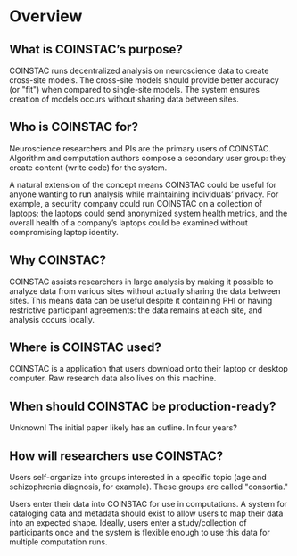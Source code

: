 # Overview

## What is COINSTAC’s purpose?

COINSTAC runs decentralized analysis on neuroscience data to create cross-site models. The cross-site models should provide better accuracy (or "fit") when compared to single-site models. The system ensures creation of models occurs without sharing data between sites.

## Who is COINSTAC for?

Neuroscience researchers and PIs are the primary users of COINSTAC. Algorithm and computation authors compose a secondary user group: they create content (write code) for the system.

A natural extension of the concept means COINSTAC could be useful for anyone wanting to run analysis while maintaining individuals’ privacy. For example, a security company could run COINSTAC on a collection of laptops; the laptops could send anonymized system health metrics, and the overall health of a company’s laptops could be examined without compromising laptop identity.

## Why COINSTAC?

COINSTAC assists researchers in large analysis by making it possible to analyze data from various sites without actually sharing the data between sites. This means data can be useful despite it containing PHI or having restrictive participant agreements: the data remains at each site, and analysis occurs locally.

## Where is COINSTAC used?

COINSTAC is a application that users download onto their laptop or desktop computer. Raw research data also lives on this machine.

## When should COINSTAC be production-ready?

Unknown! The initial paper likely has an outline. In four years?

## How will researchers use COINSTAC?

Users self-organize into groups interested in a specific topic (age and schizophrenia diagnosis, for example). These groups are called "consortia."

Users enter their data into COINSTAC for use in computations. A system for cataloging data and metadata should exist to allow users to map their data into an expected shape. Ideally, users enter a study/collection of participants once and the system is flexible enough to use this data for multiple computation runs.
